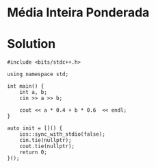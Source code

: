 # Média Inteira Ponderada

# Solution
```
#include <bits/stdc++.h>

using namespace std;

int main() {
    int a, b;
    cin >> a >> b;

    cout << a * 0.4 + b * 0.6  << endl;
}

auto init = []() {
    ios::sync_with_stdio(false);
    cin.tie(nullptr);
    cout.tie(nullptr);
    return 0;
}();
```
